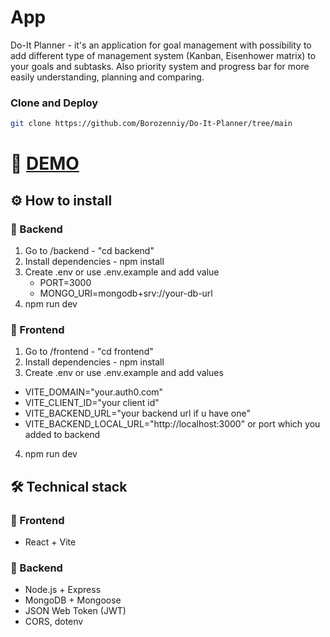 # App
Do-It Planner - it's an application for goal management with possibility to add different type of management system (Kanban, Eisenhower matrix) to your goals and subtasks.
Also priority system and progress bar for more easily understanding, planning and comparing.
### Clone and Deploy

```bash
git clone https://github.com/Borozenniy/Do-It-Planner/tree/main
```

# 🔗 [DEMO](https://do-it-planner.vercel.app)  

## ⚙️ How to install

### 🔧 Backend
1. Go to /backend - "cd backend"
2. Install dependencies - npm install
3. Create .env or use .env.example and add value
    - PORT=3000
    - MONGO_URI=mongodb+srv://your-db-url
4. npm run dev

### 🎨 Frontend 
1. Go to /frontend - "cd frontend"
2. Install dependencies - npm install
3. Create .env or use .env.example and add values
  - VITE_DOMAIN="your.auth0.com"
  - VITE_CLIENT_ID="your client id"
  - VITE_BACKEND_URL="your backend url if u have one"
  - VITE_BACKEND_LOCAL_URL="http://localhost:3000" or port which you added to backend
4. npm run dev 

## 🛠 Technical stack

### 🎨 Frontend
- React + Vite

### 🔧 Backend
- Node.js + Express
- MongoDB + Mongoose
- JSON Web Token (JWT)
- CORS, dotenv


